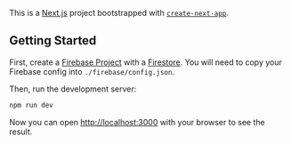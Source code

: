 This is a [Next.js](https://nextjs.org/) project bootstrapped with [`create-next-app`](https://github.com/vercel/next.js/tree/canary/packages/create-next-app).

## Getting Started

First, create a [Firebase Project](https://console.firebase.google.com/u/0/) with a [Firestore](https://firebase.google.com/docs/firestore). You will need to copy your Firebase config into `./firebase/config.json`.

Then, run the development server:

```bash
npm run dev
```

Now you can open [http://localhost:3000](http://localhost:3000) with your browser to see the result.
